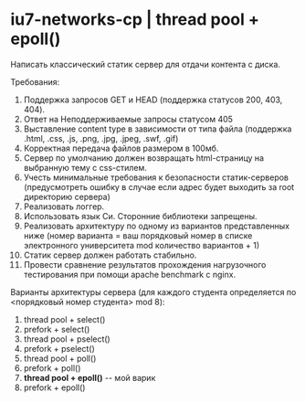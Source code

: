 # iu7-networks-cp | thread pool + epoll()

Написать классический статик сервер для отдачи контента с диска.

Требования:

 1. Поддержка запросов GET и HEAD (поддержка статусов 200, 403, 404).
 2. Ответ на Неподдерживаемые запросы статусом 405
 3. Выставление content type в зависимости от типа файла (поддержка .html, .css, .js, .png, .jpg, .jpeg, .swf, .gif)
 4. Корректная передача файлов размером в 100мб.
 5. Сервер по умолчанию должен возвращать html-страницу на выбранную тему с css-стилем.
 6. Учесть минимальные требования к безопасности статик-серверов (предусмотреть ошибку в случае если адрес будет выходить за root директорию сервера)
 7. Реализовать логгер.
 8. Использовать язык Си. Сторонние библиотеки запрещены.
 9. Реализовать архитектуру по одному из вариантов представленных ниже (номер варианта = ваш порядковый номер в списке электронного университета mod количество вариантов + 1)
 10. Статик сервер должен работать стабильно.
 11. Провести сравнение результатов прохождения нагрузочного тестирования при помощи apache benchmark с nginx.

Варианты архитектуры сервера (для каждого студента определяется по <порядковый номер студента> mod 8):

1. thread pool + select()
2. prefork + select()
3. thread pool + pselect()
4. prefork + pselect()
5. thread pool + poll()
6. prefork + poll()
7. **thread pool + epoll()** -- мой варик
8. prefork + epoll()
